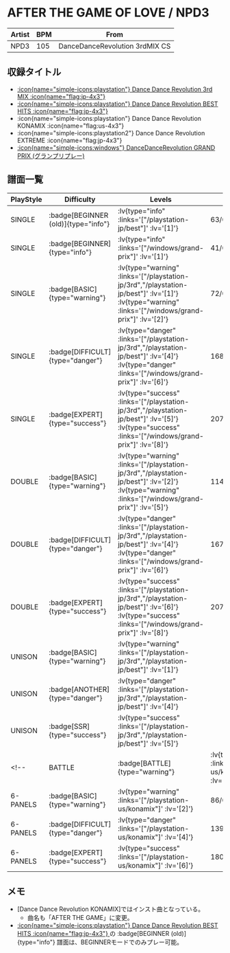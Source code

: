# AFTER THE GAME OF LOVE / NPD3

|Artist|BPM|From|
|------|---|----|
|NPD3|105|DanceDanceRevolution 3rdMIX CS|

## 収録タイトル

- [ :icon{name="simple-icons:playstation"} Dance Dance Revolution 3rd MIX :icon{name="flag:jp-4x3"} ](/playstation-jp/3rd)
- [ :icon{name="simple-icons:playstation"} Dance Dance Revolution BEST HITS :icon{name="flag:jp-4x3"} ](/playstation-jp/best)
- :icon{name="simple-icons:playstation"} Dance Dance Revolution KONAMIX :icon{name="flag:us-4x3"}
- :icon{name="simple-icons:playstation2"} Dance Dance Revolution EXTREME :icon{name="flag:jp-4x3"}
- [ :icon{name="simple-icons:windows"} DanceDanceRevolution GRAND PRIX (グランプリプレー)](/windows/grand-prix)

## 譜面一覧

|PlayStyle|Difficulty|Levels|Notes|Movie|
|---------|----------|------|-----|-----|
|SINGLE| :badge[BEGINNER (old)]{type="info"} | :lv{type="info" :links='["/playstation-jp/best"]' :lv='[1]'} |63/0||
|SINGLE| :badge[BEGINNER]{type="info"} |  :lv{type="info" :links='["/windows/grand-prix"]' :lv='[1]'} |41/0||
|SINGLE| :badge[BASIC]{type="warning"} | :lv{type="warning" :links='["/playstation-jp/3rd","/playstation-jp/best"]' :lv='[1]'}  :lv{type="warning" :links='["/windows/grand-prix"]' :lv='[2]'} |72/0||
|SINGLE| :badge[DIFFICULT]{type="danger"} | :lv{type="danger" :links='["/playstation-jp/3rd","/playstation-jp/best"]' :lv='[4]'}  :lv{type="danger" :links='["/windows/grand-prix"]' :lv='[6]'} |168/0||
|SINGLE| :badge[EXPERT]{type="success"} | :lv{type="success" :links='["/playstation-jp/3rd","/playstation-jp/best"]' :lv='[5]'}  :lv{type="success" :links='["/windows/grand-prix"]' :lv='[8]'} |207/0||
|DOUBLE| :badge[BASIC]{type="warning"} | :lv{type="warning" :links='["/playstation-jp/3rd","/playstation-jp/best"]' :lv='[2]'}  :lv{type="warning" :links='["/windows/grand-prix"]' :lv='[5]'} |114/0||
|DOUBLE| :badge[DIFFICULT]{type="danger"} | :lv{type="danger" :links='["/playstation-jp/3rd","/playstation-jp/best"]' :lv='[4]'}  :lv{type="danger" :links='["/windows/grand-prix"]' :lv='[6]'} |167/0||
|DOUBLE| :badge[EXPERT]{type="success"} | :lv{type="success" :links='["/playstation-jp/3rd","/playstation-jp/best"]' :lv='[6]'}  :lv{type="success" :links='["/windows/grand-prix"]' :lv='[8]'} |207/0||
|UNISON| :badge[BASIC]{type="warning"} | :lv{type="warning" :links='["/playstation-jp/3rd","/playstation-jp/best"]' :lv='[1]'} |||
|UNISON| :badge[ANOTHER]{type="danger"} | :lv{type="danger" :links='["/playstation-jp/3rd","/playstation-jp/best"]' :lv='[4]'} |||
|UNISON| :badge[SSR]{type="success"} | :lv{type="success" :links='["/playstation-jp/3rd","/playstation-jp/best"]' :lv='[5]'} |||
<!-- |BATTLE| :badge[BATTLE]{type="warning"} | :lv{type="warning" :links='["/playstation-us/konamix"]' :lv='[2]'} |||
|6-PANELS| :badge[BASIC]{type="warning"} | :lv{type="warning" :links='["/playstation-us/konamix"]' :lv='[2]'} |86/0||
|6-PANELS| :badge[DIFFICULT]{type="danger"} | :lv{type="danger" :links='["/playstation-us/konamix"]' :lv='[4]'} |139/0||
|6-PANELS| :badge[EXPERT]{type="success"} | :lv{type="success" :links='["/playstation-us/konamix"]' :lv='[6]'} |180/0|| -->

## メモ

- [Dance Dance Revolution KONAMIX]ではインスト曲となっている。
  - 曲名も「AFTER THE GAME」に変更。
- [ :icon{name="simple-icons:playstation"} Dance Dance Revolution BEST HITS :icon{name="flag:jp-4x3"} ](/playstation-jp/best)の :badge[BEGINNER (old)]{type="info"} 譜面は、BEGINNERモードでのみプレー可能。
